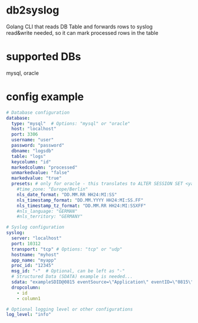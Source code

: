 # db2syslog
Golang CLI that reads DB Table and forwards rows to syslog <br>
read&write needed, so it can mark processed rows in the table

# supported DBs
mysql, oracle

# config example
```yaml
# Database configuration
database:
  type: "mysql"  # Options: "mysql" or "oracle"
  host: "localhost"
  port: 3306
  username: "user"
  password: "password"
  dbname: "logsdb"
  table: "logs"
  keycolumn: "id"
  markedcolumn: "processed"
  unmarkedvalue: "false"
  markedvalue: "true"
  presets: # only for oracle - this translates to ALTER SESSION SET <yamlkey> = '<yamlvalue>'
    #time_zone: "Europe/Berlin"
    nls_date_format: "DD.MM.RR HH24:MI:SS"
    nls_timestamp_format: "DD.MM.YYYY HH24:MI:SS.FF"
    nls_timestamp_tz_format: "DD.MM.RR HH24:MI:SSXFF"
    #nls_language: "GERMAN"
    #nls_territory: "GERMANY"

# Syslog configuration
syslog:
  server: "localhost"
  port: 10312
  transport: "tcp" # Options: "tcp" or "udp"
  hostname: "myhost"
  app_name: "myapp"
  proc_id: "12345"
  msg_id: "-"  # Optional, can be left as "-"
  # Structured Data (SDATA) example is needed...
  sdata: "exampleSDID@0815 eventSource=\"Application\" eventID=\"0815\""
  dropcolumn:
    - id
    - column1

# Optional logging level or other configurations
log_level: "info"
